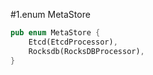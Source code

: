 #1.enum MetaStore

```rust
pub enum MetaStore {
    Etcd(EtcdProcessor),
    Rocksdb(RocksDBProcessor),
}

```